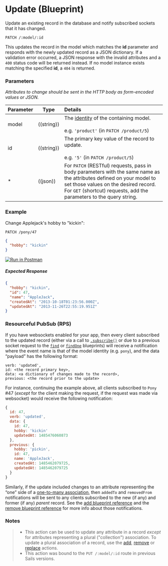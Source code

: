 # Update (Blueprint)

Update an existing record in the database and notify subscribed sockets that it has changed.

```
PATCH /:model/:id
```

This updates the record in the model which matches the **id** parameter and responds with the newly updated record as a JSON dictionary.  If a validation error occurred, a JSON response with the invalid attributes and a `400` status code will be returned instead.  If no model instance exists matching the specified **id**, a `404` is returned.


### Parameters

_Attributes to change should be sent in the HTTP body as form-encoded values or JSON._

 Parameter                          | Type                                                    | Details
 ---------------------------------- | ------------------------------------------------------- |:---------------------------------
 model                              | ((string))                                              | The [identity](http://sailsjs.com/documentation/concepts/models-and-orm/model-settings#?identity) of the containing model.<br/><br/>e.g. `'product'` (in `PATCH /product/5`)
 id                                 | ((string))                                              | The primary key value of the record to update.<br/><br/>e.g. `'5'` (in `PATCH /product/5`)
 *                                 | ((json))                                                 | For `PATCH` (RESTful) requests, pass in body parameters with the same name as the attributes defined on your model to set those values on the desired record. For `GET` (shortcut) requests, add the parameters to the query string.

### Example

Change Applejack's hobby to "kickin":

`PATCH /pony/47`

```json
{
  "hobby": "kickin"
}
```

[![Run in Postman](https://s3.amazonaws.com/postman-static/run-button.png)](https://www.getpostman.com/run-collection/96217d0d747e536e49a4)

##### Expected Response
```json
{
  "hobby": "kickin",
  "id": 47,
  "name": "AppleJack",
  "createdAt": "2013-10-18T01:23:56.000Z",
  "updatedAt": "2013-11-26T22:55:19.951Z"
}
```

### Resourceful PubSub (RPS)

If you have websockets enabled for your app, then every client subscribed to the updated record (either via a call to [`.subscribe()`](http://sailsjs.com/documentation/reference/web-sockets/resourceful-pub-sub/subscribe) or due to a previous socket request to the [`find`](http://sailsjs.com/documentation/reference/blueprint-api/find) or [`findOne`](http://sailsjs.com/documentation/reference/blueprint-api/find-one) blueprints) will receive a notification where the event name is that of the model identity (e.g. `pony`), and the data &ldquo;payload&rdquo; has the following format:

```
verb: 'updated',
id: <the record primary key>,
data: <a dictionary of changes made to the record>,
previous: <the record prior to the update>
```

For instance, continuing the example above, all clients subscribed to `Pony` #47 (_except_ for the client making the request, if the request was made via websocket) would receive the following notification:

```js
{
  id: 47,
  verb: 'updated',
  data: { 
    id: 47,
    hobby: 'kickin'
    updatedAt: 1485476060873
  },
  previous: {
    hobby: 'pickin',
    id: 47,
    name: 'AppleJack',
    createdAt: 1485462079725,
    updatedAt: 1485462079725
  }
}
```

Similarly, if the update included changes to an attribute representing the &ldquo;one&rdquo; side of a [one-to-many association](http://sailsjs.com/documentation/concepts/models-and-orm/associations/one-to-many), then `addedTo` and `removedFrom` notifications will be sent to any clients subscribed to the new (if any) and former (if any) _parent_ record.  See the [add blueprint reference](http://sailsjs.com/documentation/reference/blueprint-api/add-to) and the [remove blueprint reference](http://sailsjs.com/documentation/reference/blueprint-api/remove-from) for more info about those notifications.


### Notes

> + This action can be used to update any attribute in a record _except_ for attributes representing a plural ("collection") association.  To update a plural association of a record, use the [add](http://sailsjs.com/documentation/reference/blueprint-api/add-to), [remove](http://sailsjs.com/documentation/reference/blueprint-api/remove-from) or [replace](http://sailsjs.com/documentation/reference/blueprint-api/replace) actions.
> + This action was bound to the `PUT /:model/:id` route in previous Sails versions.


<docmeta name="displayName" value="update">
<docmeta name="pageType" value="endpoint">


